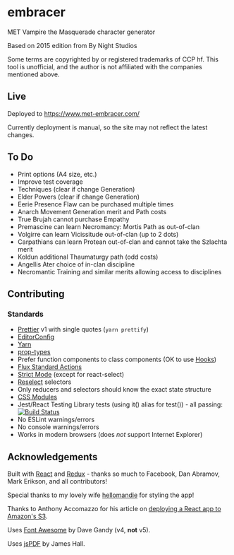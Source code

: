 # embracer

MET Vampire the Masquerade character generator

Based on 2015 edition from By Night Studios

Some terms are copyrighted by or registered trademarks of CCP hf.
This tool is unofficial, and the author is not affiliated with the companies mentioned above.

## Live

Deployed to https://www.met-embracer.com/

Currently deployment is manual, so the site may not reflect the latest changes.

## To Do

* Print options (A4 size, etc.)
* Improve test coverage
* Techniques (clear if change Generation)
* Elder Powers (clear if change Generation)
* Eerie Presence Flaw can be purchased multiple times
* Anarch Movement Generation merit and Path costs
* True Brujah cannot purchase Empathy
* Premascine can learn Necromancy: Mortis Path as out-of-clan
* Volgirre can learn Vicissitude out-of-clan (up to 2 dots)
* Carpathians can learn Protean out-of-clan and cannot take the Szlachta merit
* Koldun additional Thaumaturgy path (odd costs)
* Angellis Ater choice of in-clan discipline
* Necromantic Training and similar merits allowing access to disciplines

## Contributing

### Standards

* [Prettier](https://prettier.io/) v1 with single quotes (`yarn prettify`)
* [EditorConfig](http://editorconfig.org/)
* [Yarn](https://yarnpkg.com/en/)
* [prop-types](https://github.com/facebook/prop-types)
* Prefer function components to class components (OK to use [Hooks](https://reactjs.org/docs/hooks-intro.html))
* [Flux Standard Actions](https://github.com/acdlite/flux-standard-action)
* [Strict Mode](https://reactjs.org/docs/strict-mode.html) (except for react-select)
* [Reselect](https://github.com/reactjs/reselect) selectors
* Only reducers and selectors should know the exact state structure
* [CSS Modules](https://facebook.github.io/create-react-app/docs/adding-a-css-modules-stylesheet)
* Jest/React Testing Library tests (using it() alias for test()) - all passing: [![Build Status](https://travis-ci.com/TrueWill/embracer.svg?branch=master)](https://travis-ci.com/TrueWill/embracer)
* No ESLint warnings/errors
* No console warnings/errors
* Works in modern browsers (does _not_ support Internet Explorer)

## Acknowledgements

Built with [React](https://reactjs.org/) and [Redux](https://redux.js.org/) - thanks so much to Facebook, Dan Abramov, Mark Erikson, and all contributors!

Special thanks to my lovely wife [hellomandie](https://github.com/hellomandie) for styling the app!

Thanks to Anthony Accomazzo for his article on [deploying a React app to Amazon's S3](https://www.fullstackreact.com/articles/deploying-a-react-app-to-s3/).

Uses [Font Awesome](http://fontawesome.io) by Dave Gandy (v4, **not** v5).

Uses [jsPDF](https://github.com/MrRio/jsPDF) by James Hall.
